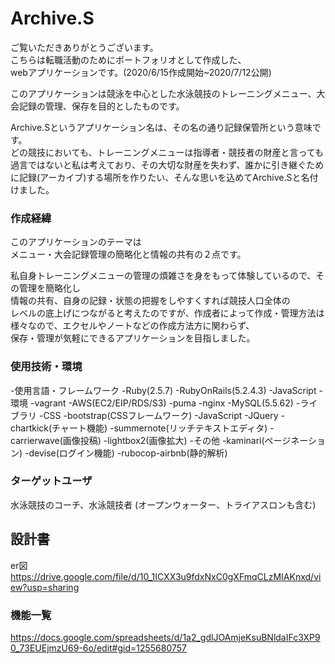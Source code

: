 # Archive.S

ご覧いただきありがとうございます。  
こちらは転職活動のためにポートフォリオとして作成した、  
webアプリケーションです。(2020/6/15作成開始~2020/7/12公開)  

このアプリケーションは競泳を中心とした水泳競技のトレーニングメニュー、大会記録の管理、保存を目的としたものです。  

Archive.Sというアプリケーション名は、その名の通り記録保管所という意味です。  
どの競技においても、トレーニングメニューは指導者・競技者の財産と言っても過言ではないと私は考えており、その大切な財産を失わず、誰かに引き継ぐために記録(アーカイブ)する場所を作りたい、そんな思いを込めてArchive.Sと名付けました。  

### 作成経緯
このアプリケーションのテーマは  
メニュー・大会記録管理の簡略化と情報の共有の２点です。  

私自身トレーニングメニューの管理の煩雑さを身をもって体験しているので、その管理を簡略化し  
情報の共有、自身の記録・状態の把握をしやすくすれば競技人口全体の  
レベルの底上げにつながると考えたのですが、作成者によって作成・管理方法は様々なので、エクセルやノートなどの作成方法方に関わらず、  
保存・管理が気軽にできるアプリケーションを目指しました。  

### 使用技術・環境
-使用言語・フレームワーク
  -Ruby(2.5.7)
  -RubyOnRails(5.2.4.3)
  -JavaScript
-環境
 -vagrant
 -AWS(EC2/EIP/RDS/S3)
 -puma
 -nginx
 -MySQL(5.5.62)
-ライブラリ
 -CSS
  -bootstrap(CSSフレームワーク)
 -JavaScript
  -JQuery
  -chartkick(チャート機能)
  -summernote(リッチテキストエディタ)
  -carrierwave(画像投稿)
  -lightbox2(画像拡大)
 -その他
  -kaminari(ページネーション)
  -devise(ログイン機能)
  -rubocop-airbnb(静的解析)


### ターゲットユーザ
水泳競技のコーチ、水泳競技者
(オープンウォーター、トライアスロンも含む)


## 設計書
er図  
https://drive.google.com/file/d/10_1ICXX3u9fdxNxC0gXFmqCLzMIAKnxd/view?usp=sharing

### 機能一覧
https://docs.google.com/spreadsheets/d/1a2_gdlJOAmjeKsuBNldaIFc3XP90_73EUEjmzU69-6o/edit#gid=1255680757
